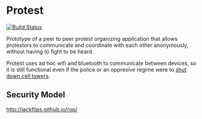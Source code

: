 Protest
=======

[![Build Status](https://travis-ci.org/jackflips/Protest.svg?branch=master)](https://travis-ci.org/jackflips/Protest)

Prototype of a peer to peer protest organizing application that allows protestors to communicate and coordinate with each other anonymously, without having to fight to be heard.

Protest uses ad hoc wifi and bluetooth to communicate between devices, so it is still functional even if the police or an oppresive regime were to [shut down cell towers](http://wapo.st/1jdfMUY).

Security Model
--------------
http://jackflips.github.io/rop/



